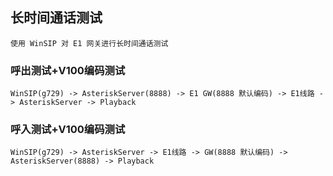 ## 长时间通话测试

	使用 WinSIP 对 E1 网关进行长时间通话测试

### 呼出测试+V100编码测试

	WinSIP(g729) -> AsteriskServer(8888) -> E1 GW(8888 默认编码) -> E1线路 -> AsteriskServer -> Playback

### 呼入测试+V100编码测试

	WinSIP(g729) -> AsteriskServer -> E1线路 -> GW(8888 默认编码) -> AsteriskServer(8888) -> Playback
